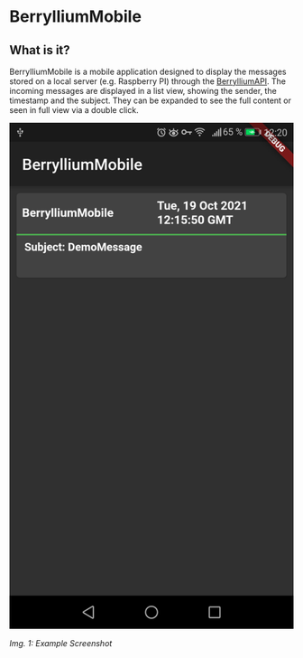 # BerrylliumMobile

## What is it?

BerrylliumMobile is a mobile application designed to display the messages stored on a local server (e.g. Raspberry PI) through the [BerrylliumAPI](https://github.com/AlecGhost/BerrylliumAPI).
The incoming messages are displayed in a list view, showing the sender, the timestamp and the subject.
They can be expanded to see the full content or seen in full view via a double click.

![Screenshot](screenshot.png)

*Img. 1: Example Screenshot*